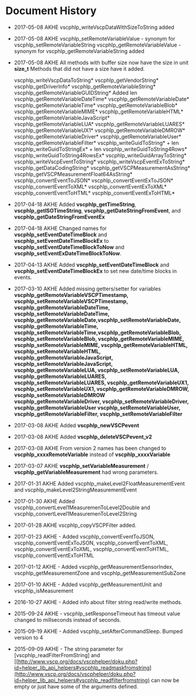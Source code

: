 # Document History

*  2017-05-08 AKHE vscphlp_writeVscpDataWithSizeToString added

*  2017-05-08 AKHE vscphlp_setRemoteVariableValue - synonym for vscphlp_setRemoteVariableString vscphlp_getRemoteVariableValue - synonym for vscphlp_getRemoteVariableString added

*  2017-05-08 AKHE All methods with buffer size now have the size in unit **size_t** Methods that did not have a size have it added. 

	
	vscphlp_writeVscpDataToString*
	vscphlp_getVendorString*
	vscphlp_getDriverInfo*
	vscphlp_getRemoteVariableString* 
	vscphlp_getRemoteVariableGUIDString* Added len
	vscphlp_getRemoteVariableDateTime*
	vscphlp_getRemoteVariableDate*
	vscphlp_getRemoteVariableTime*
	vscphlp_getRemoteVariableBlob*
	vscphlp_getRemoteVariableMIME*
	vscphlp_getRemoteVariableHTML*
	vscphlp_getRemoteVariableJavaScript*
	vscphlp_getRemoteVariableLUA*
	vscphlp_getRemoteVariableLUARES*
	vscphlp_getRemoteVariableUX1*
	vscphlp_getRemoteVariableDMROW*
	vscphlp_getRemoteVariableDriver*
	vscphlp_getRemoteVariableUser*
	vscphlp_getRemoteVariableFilter*
	vscphlp_writeGuidToString* + len
	vscphlp_writeGuidToStringEx* + len
	vscphlp_writeGuidToString4Rows*
	vscphlp_writeGuidToString4RowsEx*
	vscphlp_writeGuidArrayToString*
	vscphlp_writeVscpEventToString*
	vscphlp_writeVscpEventExToString*
	vscphlp_getDataCodingString*
	vscphlp_getVSCPMeasurementAsString*
	vscphlp_getVSCPMeasurementFloat64AsString*
	vscphlp_convertEventToJSON*
	vscphlp_convertEventExToJSON*
	vscphlp_convertEventToXML*
	vscphlp_convertEventExToXML*
	vscphlp_convertEventToHTML*
	vscphlp_convertEventExToHTML*



*  2017-04-18 AKHE Added **vscphlp_getTimeString**, **vscphlp_getISOTimeString**, **vscphlp_getDateStringFromEvent**, and **vscphlp_getDateStringFromEventEx** 

*  2017-04-18 AKHE Changed names for **vscphlp_setEventDateTimeBlock** and **vscphlp_setEventDateTimeBlockEx** to **vscphlp_setEventDateTimeBlockToNow** and **vscphlp_setEventExDateTimeBlockToNow**.

*  2017-04-13 AKHE Added **vscphlp_setEventDateTimeBlock** and **vscphlp_setEventDateTimeBlockEx** to set new date/time blocks in events.

*  2017-03-10 AKHE Added missing getters/setter for variables **vscphlp_getRemoteVariableVSCPTimestamp, vscphlp_setRemoteVariableVSCPTimestamp, vscphlp_getRemoteVariableDateTime, vscphlp_setRemoteVariableDateTime, vscphlp_getRemoteVariableDate,vscphlp_setRemoteVariableDate, vscphlp_getRemoteVariableTime, vscphlp_setRemoteVariableTime,vscphlp_getRemoteVariableBlob, vscphlp_setRemoteVariableBlob, vscphlp_getRemoteVariableMIME, vscphlp_setRemoteVariableMIME, vscphlp_getRemoteVariableHTML, vscphlp_setRemoteVariableHTML, vscphlp_getRemoteVariableJavaScript, vscphlp_setRemoteVariableJavaScript, vscphlp_getRemoteVariableLUA, vscphlp_setRemoteVariableLUA, vscphlp_getRemoteVariableLUARES, vscphlp_setRemoteVariableLUARES, vscphlp_getRemoteVariableUX1, vscphlp_setRemoteVariableUX1, vscphlp_getRemoteVariableDMROW, vscphlp_setRemoteVariableDMROW
vscphlp_getRemoteVariableDriver, vscphlp_setRemoteVariableDriver, vscphlp_getRemoteVariableUser
vscphlp_setRemoteVariableUser, vscphlp_getRemoteVariableFilter, vscphlp_setRemoteVariableFilter**

*  2017-03-08 AKHE Added **vscphlp_newVSCPevent**

*  2017-03-08 AKHE Added **vscphlp_deleteVSCPevent_v2**

*  2017-03-08 AKHE From version 2 names has been changed to **vscphlp_xxxxRemoteVariable** instead of **vscphlp_xxxxVariable**

*  2017-03-07 AKHE **vscphlp_setVariableMeasurement** / **vscphlp_getVariableMeasurement** had wrong parameters.

*  2017-01-31 AKHE Added vscphlp_makeLevel2FloatMeasurementEvent and vscphlp_makeLevel2StringMeasurementEvent

*  2017-01-30 AKHE Added vscphlp_convertLevel1MeasuremenToLevel2Double and vscphlp_convertLevel1MeasuremenToLevel2String

*  2017-01-28 AKHE vscphlp_copyVSCPFilter added.

*  2017-01-23 AKHE - Added vscphlp_convertEventToJSON, vscphlp_convertEventExToJSON, vscphlp_convertEventToXML, vscphlp_convertEventExToXML, vscphlp_convertEventToHTML, vscphlp_convertEventExToHTML

*  2017-01-12 AKHE - Added vscphlp_getMeasurementSensorIndex, vscphlp_getMeasurementZone and vscphlp_getMeasurementSubZone

*  2017-01-10 AKHE - Added vscphlp_getMeasurementUnit and vscphlp_isMeasurement

*  2016-10-27 AKHE - Added info about filter string read/write methods. 

*  2015-09-24 AKHE - vscphlp_setResponseTimeout has timeout value changed to millseconds instead of seconds.

*  2015-09-19 AKHE - Added vscphlp_setAfterCommandSleep. Bumped version to 4

*  2015-09-09 AKHE - The string parameter for [vscphlp_readFilterFromString] and [[http://www.vscp.org/docs/vscphelper/doku.php?id=helper_lib_api_helpers#vscphlp_readmaskfromstring](http://www.vscp.org/docs/vscphelper/doku.php?id=helper_lib_api_helpers#vscphlp_readfilterfromstring) can now be empty or just have some of the arguments defined. 


